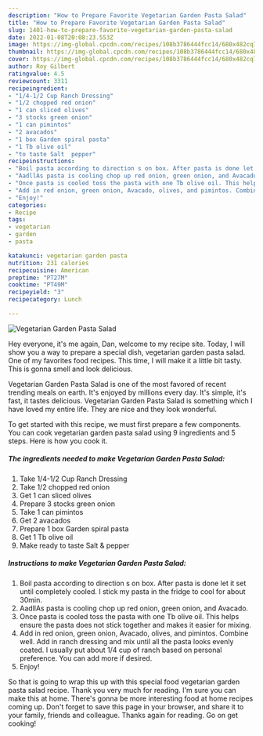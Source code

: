 ```yaml
---
description: "How to Prepare Favorite Vegetarian Garden Pasta Salad"
title: "How to Prepare Favorite Vegetarian Garden Pasta Salad"
slug: 1401-how-to-prepare-favorite-vegetarian-garden-pasta-salad
date: 2022-01-08T20:08:23.553Z
image: https://img-global.cpcdn.com/recipes/108b3786444fcc14/680x482cq70/vegetarian-garden-pasta-salad-recipe-main-photo.jpg
thumbnail: https://img-global.cpcdn.com/recipes/108b3786444fcc14/680x482cq70/vegetarian-garden-pasta-salad-recipe-main-photo.jpg
cover: https://img-global.cpcdn.com/recipes/108b3786444fcc14/680x482cq70/vegetarian-garden-pasta-salad-recipe-main-photo.jpg
author: Roy Gilbert
ratingvalue: 4.5
reviewcount: 3311
recipeingredient:
- "1/4-1/2 Cup Ranch Dressing"
- "1/2 chopped red onion"
- "1 can sliced olives"
- "3 stocks green onion"
- "1 can pimintos"
- "2 avacados"
- "1 box Garden spiral pasta"
- "1 Tb olive oil"
- "to taste Salt  pepper"
recipeinstructions:
- "Boil pasta according to direction s on box. After pasta is done let it set until completely cooled. I stick my pasta in the fridge to cool for about 30min."
- "AadllAs pasta is cooling chop up red onion, green onion, and Avacado."
- "Once pasta is cooled toss the pasta with one Tb olive oil. This helps ensure the pasta does not stick together and makes it easier for mixing."
- "Add in red onion, green onion, Avacado, olives, and pimintos. Combine well. Add in ranch dressing and mix until all the pasta looks evenly coated. I usually put about 1/4 cup of ranch based on personal preference. You can add more if desired."
- "Enjoy!"
categories:
- Recipe
tags:
- vegetarian
- garden
- pasta

katakunci: vegetarian garden pasta 
nutrition: 231 calories
recipecuisine: American
preptime: "PT27M"
cooktime: "PT49M"
recipeyield: "3"
recipecategory: Lunch

---
```



![Vegetarian Garden Pasta Salad](https://img-global.cpcdn.com/recipes/108b3786444fcc14/680x482cq70/vegetarian-garden-pasta-salad-recipe-main-photo.jpg)

Hey everyone, it's me again, Dan, welcome to my recipe site. Today, I will show you a way to prepare a special dish, vegetarian garden pasta salad. One of my favorites food recipes. This time, I will make it a little bit tasty. This is gonna smell and look delicious.



Vegetarian Garden Pasta Salad is one of the most favored of recent trending meals on earth. It's enjoyed by millions every day. It's simple, it's fast, it tastes delicious. Vegetarian Garden Pasta Salad is something which I have loved my entire life. They are nice and they look wonderful.


To get started with this recipe, we must first prepare a few components. You can cook vegetarian garden pasta salad using 9 ingredients and 5 steps. Here is how you cook it.

<!--inarticleads1-->

##### The ingredients needed to make Vegetarian Garden Pasta Salad:

1. Take 1/4-1/2 Cup Ranch Dressing
1. Take 1/2 chopped red onion
1. Get 1 can sliced olives
1. Prepare 3 stocks green onion
1. Take 1 can pimintos
1. Get 2 avacados
1. Prepare 1 box Garden spiral pasta
1. Get 1 Tb olive oil
1. Make ready to taste Salt &amp; pepper




<!--inarticleads2-->

##### Instructions to make Vegetarian Garden Pasta Salad:

1. Boil pasta according to direction s on box. After pasta is done let it set until completely cooled. I stick my pasta in the fridge to cool for about 30min.
1. AadllAs pasta is cooling chop up red onion, green onion, and Avacado.
1. Once pasta is cooled toss the pasta with one Tb olive oil. This helps ensure the pasta does not stick together and makes it easier for mixing.
1. Add in red onion, green onion, Avacado, olives, and pimintos. Combine well. Add in ranch dressing and mix until all the pasta looks evenly coated. I usually put about 1/4 cup of ranch based on personal preference. You can add more if desired.
1. Enjoy!




So that is going to wrap this up with this special food vegetarian garden pasta salad recipe. Thank you very much for reading. I'm sure you can make this at home. There's gonna be more interesting food at home recipes coming up. Don't forget to save this page in your browser, and share it to your family, friends and colleague. Thanks again for reading. Go on get cooking!
